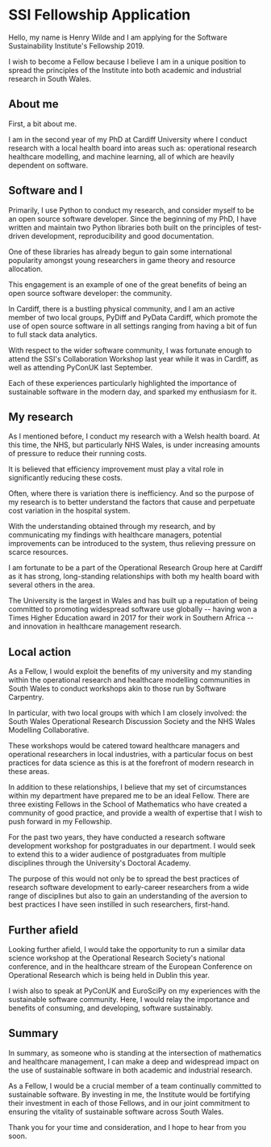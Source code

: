 SSI Fellowship Application
==========================

Hello, my name is Henry Wilde and I am applying for the Software Sustainability
Institute's Fellowship 2019.

I wish to become a Fellow because I believe I am in a unique position to spread
the principles of the Institute into both academic and industrial research in
South Wales.


About me
--------

First, a bit about me.

I am in the second year of my PhD at Cardiff University where I conduct research
with a local health board into areas such as: operational research healthcare
modelling, and machine learning, all of which are heavily dependent on software.


Software and I
--------------

Primarily, I use Python to conduct my research, and consider myself to be an
open source software developer. Since the beginning of my PhD, I have written
and maintain two Python libraries both built on the principles of test-driven
development, reproducibility and good documentation.

One of these libraries has already begun to gain some international popularity
amongst young researchers in game theory and resource allocation.

This engagement is an example of one of the great benefits of being an open
source software developer: the community.

In Cardiff, there is a bustling physical community, and I am an active member of
two local groups, PyDiff and PyData Cardiff, which promote the use of open
source software in all settings ranging from having a bit of fun to full stack
data analytics.

With respect to the wider software community, I was fortunate enough to attend
the SSI's Collaboration Workshop last year while it was in Cardiff, as well as
attending PyConUK last September.

Each of these experiences particularly highlighted the importance of sustainable
software in the modern day, and sparked my enthusiasm for it.


My research
-----------

As I mentioned before, I conduct my research with a Welsh health board. At this
time, the NHS, but particularly NHS Wales, is under increasing amounts of
pressure to reduce their running costs.

It is believed that efficiency improvement must play a vital role in
significantly reducing these costs.

Often, where there is variation there is inefficiency. And so the purpose of my
research is to better understand the factors that cause and perpetuate cost
variation in the hospital system.

With the understanding obtained through my research, and by communicating my
findings with healthcare managers, potential improvements can be introduced to
the system, thus relieving pressure on scarce resources.

I am fortunate to be a part of the Operational Research Group here at Cardiff as
it has strong, long-standing relationships with both my health board with
several others in the area.

The University is the largest in Wales and has built up a reputation of being
committed to promoting widespread software use globally -- having won a Times
Higher Education award in 2017 for their work in Southern Africa -- and 
innovation in healthcare management research.

Local action
------------

As a Fellow, I would exploit the benefits of my university and my standing
within the operational research and healthcare modelling communities in South
Wales to conduct workshops akin to those run by Software Carpentry.

In particular, with two local groups with which I am closely involved: the South
Wales Operational Research Discussion Society and the NHS Wales Modelling
Collaborative.

These workshops would be catered toward healthcare managers and operational
researchers in local industries, with a particular focus on best practices for
data science as this is at the forefront of modern research in these areas.

In addition to these relationships, I believe that my set of circumstances
within my department have prepared me to be an ideal Fellow. There are three
existing Fellows in the School of Mathematics who have created a community of
good practice, and provide a wealth of expertise that I wish to push forward in
my Fellowship.

For the past two years, they have conducted a research software development
workshop for postgraduates in our department. I would seek to extend this to a
wider audience of postgraduates from multiple disciplines through the
University's Doctoral Academy.

The purpose of this would not only be to spread the best practices of research
software development to early-career researchers from a wide range of
disciplines but also to gain an understanding of the aversion to best practices
I have seen instilled in such researchers, first-hand.


Further afield
--------------

Looking further afield, I would take the opportunity to run a similar data
science workshop at the Operational Research Society's national conference, and
in the healthcare stream of the European Conference on Operational Research
which is being held in Dublin this year.

I wish also to speak at PyConUK and EuroSciPy on my experiences with the
sustainable software community. Here, I would relay the importance and benefits
of consuming, and developing, software sustainably.


Summary
-------

In summary, as someone who is standing at the intersection of mathematics and
healthcare management, I can make a deep and widespread impact on the use of
sustainable software in both academic and industrial research.

As a Fellow, I would be a crucial member of a team continually committed to
sustainable software. By investing in me, the Institute would be fortifying
their investment in each of those Fellows, and in our joint commitment to
ensuring the vitality of sustainable software across South Wales.

Thank you for your time and consideration, and I hope to hear from you soon.
